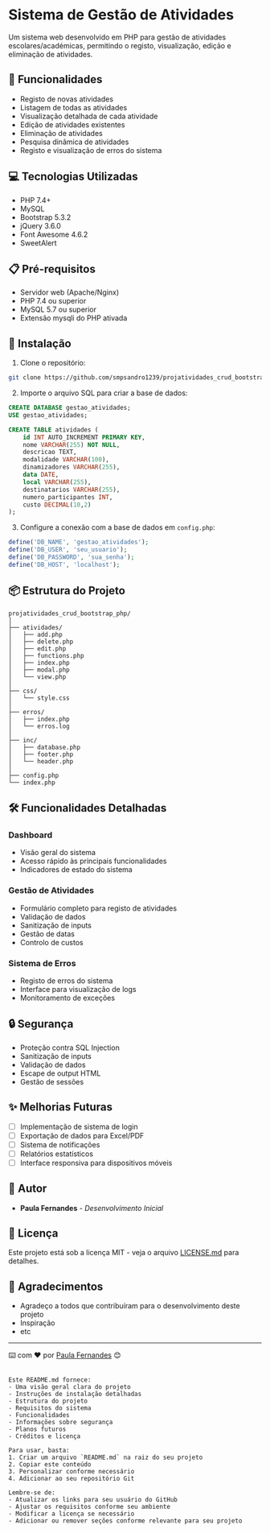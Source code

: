 # Sistema de Gestão de Atividades

Um sistema web desenvolvido em PHP para gestão de atividades escolares/académicas, permitindo o registo, visualização, edição e eliminação de atividades.

## 🚀 Funcionalidades

- Registo de novas atividades
- Listagem de todas as atividades
- Visualização detalhada de cada atividade
- Edição de atividades existentes
- Eliminação de atividades
- Pesquisa dinâmica de atividades
- Registo e visualização de erros do sistema

## 💻 Tecnologias Utilizadas

- PHP 7.4+
- MySQL
- Bootstrap 5.3.2
- jQuery 3.6.0
- Font Awesome 4.6.2
- SweetAlert

## 📋 Pré-requisitos

- Servidor web (Apache/Nginx)
- PHP 7.4 ou superior
- MySQL 5.7 ou superior
- Extensão mysqli do PHP ativada

## 🔧 Instalação

1. Clone o repositório:
```bash
git clone https://github.com/smpsandro1239/projatividades_crud_bootstrap_php.git
```

2. Importe o arquivo SQL para criar a base de dados:
```sql
CREATE DATABASE gestao_atividades;
USE gestao_atividades;

CREATE TABLE atividades (
    id INT AUTO_INCREMENT PRIMARY KEY,
    nome VARCHAR(255) NOT NULL,
    descricao TEXT,
    modalidade VARCHAR(100),
    dinamizadores VARCHAR(255),
    data DATE,
    local VARCHAR(255),
    destinatarios VARCHAR(255),
    numero_participantes INT,
    custo DECIMAL(10,2)
);
```

3. Configure a conexão com a base de dados em `config.php`:
```php
define('DB_NAME', 'gestao_atividades');
define('DB_USER', 'seu_usuario');
define('DB_PASSWORD', 'sua_senha');
define('DB_HOST', 'localhost');
```

## 📦 Estrutura do Projeto

```
projatividades_crud_bootstrap_php/
│
├── atividades/
│   ├── add.php
│   ├── delete.php
│   ├── edit.php
│   ├── functions.php
│   ├── index.php
│   ├── modal.php
│   └── view.php
│
├── css/
│   └── style.css
│
├── erros/
│   ├── index.php
│   └── erros.log
│
├── inc/
│   ├── database.php
│   ├── footer.php
│   └── header.php
│
├── config.php
└── index.php
```

## 🛠️ Funcionalidades Detalhadas

### Dashboard
- Visão geral do sistema
- Acesso rápido às principais funcionalidades
- Indicadores de estado do sistema

### Gestão de Atividades
- Formulário completo para registo de atividades
- Validação de dados
- Sanitização de inputs
- Gestão de datas
- Controlo de custos

### Sistema de Erros
- Registo de erros do sistema
- Interface para visualização de logs
- Monitoramento de exceções

## 🔒 Segurança

- Proteção contra SQL Injection
- Sanitização de inputs
- Validação de dados
- Escape de output HTML
- Gestão de sessões

## ✨ Melhorias Futuras

- [ ] Implementação de sistema de login
- [ ] Exportação de dados para Excel/PDF
- [ ] Sistema de notificações
- [ ] Relatórios estatísticos
- [ ] Interface responsiva para dispositivos móveis

## 👥 Autor

* **Paula Fernandes** - *Desenvolvimento Inicial*

## 📄 Licença

Este projeto está sob a licença MIT - veja o arquivo [LICENSE.md](LICENSE.md) para detalhes.

## 🎁 Agradecimentos

* Agradeço a todos que contribuíram para o desenvolvimento deste projeto
* Inspiração
* etc

---
⌨️ com ❤️ por [Paula Fernandes](https://github.com/smpsandro1239/) 😊
```

Este README.md fornece:
- Uma visão geral clara do projeto
- Instruções de instalação detalhadas
- Estrutura do projeto
- Requisitos do sistema
- Funcionalidades
- Informações sobre segurança
- Planos futuros
- Créditos e licença

Para usar, basta:
1. Criar um arquivo `README.md` na raiz do seu projeto
2. Copiar este conteúdo
3. Personalizar conforme necessário
4. Adicionar ao seu repositório Git

Lembre-se de:
- Atualizar os links para seu usuário do GitHub
- Ajustar os requisitos conforme seu ambiente
- Modificar a licença se necessário
- Adicionar ou remover seções conforme relevante para seu projeto
